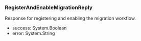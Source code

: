 ### RegisterAndEnableMigrationReply
Response for registering and enabling the migration workflow.

- success: System.Boolean
- error: System.String
